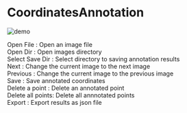 # CoordinatesAnnotation
![demo](https://user-images.githubusercontent.com/36182771/66269898-11e69b00-e889-11e9-81f5-2d5c5e1b0de1.jpg)


Open File        : Open an image file  
Open Dir         : Open images directory  
Select Save Dir  : Select directory to saving annotation results  
Next             : Change the current image to the next image  
Previous         : Change the current image to the previous image  
Save             : Save annotated coordinates  
Delete a point   : Delete an annotated point  
Delete all points: Delete all annnotated points   
Export           : Export results as json file  

